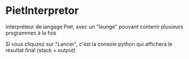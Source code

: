 # PietInterpretor
Interpréteur de langage Piet, avec un "launge" pouvant contenir plusieurs programmes à la fois

Si vous cliquzez sur "Lancer", c'est la console python qui affichera
le résultat final (stack + output)
